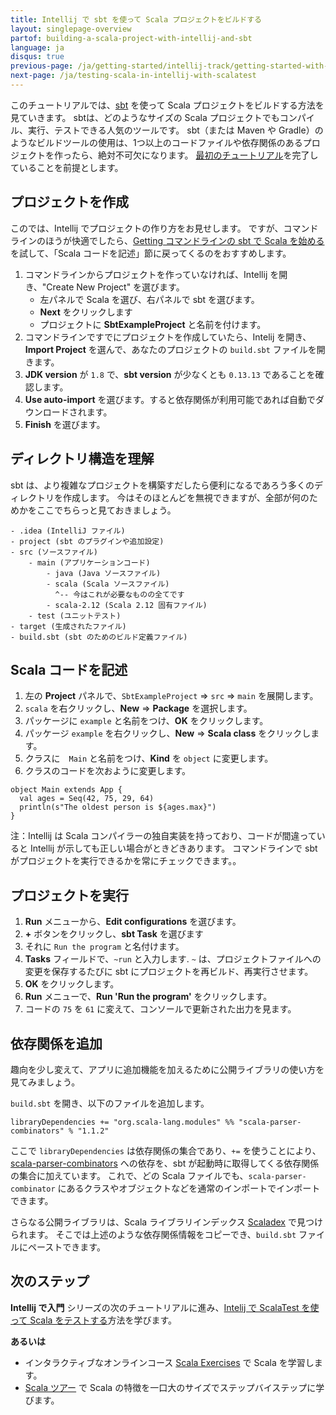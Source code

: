 ```yaml
---
title: Intellij で sbt を使って Scala プロジェクトをビルドする
layout: singlepage-overview
partof: building-a-scala-project-with-intellij-and-sbt
language: ja
disqus: true
previous-page: /ja/getting-started/intellij-track/getting-started-with-scala-in-intellij
next-page: /ja/testing-scala-in-intellij-with-scalatest
---
```


このチュートリアルでは、[sbt](https://www.scala-sbt.org/1.x/docs/index.html) を使って Scala プロジェクトをビルドする方法を見ていきます。
sbtは、どのようなサイズの Scala プロジェクトでもコンパイル、実行、テストできる人気のツールです。
sbt（または Maven や Gradle）のようなビルドツールの使用は、1つ以上のコードファイルや依存関係のあるプロジェクトを作ったら、絶対不可欠になります。
[最初のチュートリアル](./getting-started-with-scala-in-intellij.html)を完了していることを前提とします。

## プロジェクトを作成
このでは、Intellij でプロジェクトの作り方をお見せします。
ですが、コマンドラインのほうが快適でしたら、[Getting
コマンドラインの sbt で Scala を始める](/ja/getting-started/sbt-track/getting-started-with-scala-and-sbt-on-the-command-line.html) を試して、「Scala コードを記述」節に戻ってくるのをおすすめします。

1. コマンドラインからプロジェクトを作っていなければ、Intellij を開き、"Create New Project" を選びます。
    * 左パネルで Scala を選び、右パネルで sbt を選びます。
    * **Next** をクリックします
    * プロジェクトに **SbtExampleProject** と名前を付けます。
1. コマンドラインですでにプロジェクトを作成していたら、Intelij を開き、**Import Project** を選んで、あなたのプロジェクトの `build.sbt` ファイルを開きます。
1. **JDK version** が `1.8` で、**sbt version** が少なくとも `0.13.13` であることを確認します。
1. **Use auto-import** を選びます。すると依存関係が利用可能であれば自動でダウンロードされます。
1. **Finish** を選びます。

## ディレクトリ構造を理解

sbt は、より複雑なプロジェクトを構築すだしたら便利になるであろう多くのディレクトリを作成します。
今はそのほとんどを無視できますが、全部が何のためかをここでちらっと見ておきましょう。

```
- .idea (IntelliJ ファイル)
- project (sbt のプラグインや追加設定)
- src (ソースファイル)
    - main (アプリケーションコード)
        - java (Java ソースファイル)
        - scala (Scala ソースファイル)
          ^-- 今はこれが必要なものの全てです
        - scala-2.12 (Scala 2.12 固有ファイル)
    - test (ユニットテスト)
- target (生成されたファイル)
- build.sbt (sbt のためのビルド定義ファイル)
```


## Scala コードを記述
1. 左の **Project** パネルで、`SbtExampleProject` => `src` => `main` を展開します。
1. `scala` を右クリックし、**New** => **Package** を選択します。
1. パッケージに `example` と名前をつけ、**OK** をクリックします。
1. パッケージ `example` を右クリックし、**New** => **Scala class** をクリックします。
1. クラスに　`Main` と名前をつけ、**Kind** を `object` に変更します。
1. クラスのコードを次おように変更します。

```
object Main extends App {
  val ages = Seq(42, 75, 29, 64)
  println(s"The oldest person is ${ages.max}")
}
```

注：Intellij は Scala コンパイラーの独自実装を持っており、コードが間違っていると Intellij が示しても正しい場合がときどきあります。
コマンドラインで sbt がプロジェクトを実行できるかを常にチェックできます。。

## プロジェクトを実行
1. **Run** メニューから、**Edit configurations** を選びます。
1. **+** ボタンをクリックし、**sbt Task** を選びます
1. それに `Run the program` と名付けます。
1. **Tasks** フィールドで、`~run` と入力します.
    `~` は、プロジェクトファイルへの変更を保存するたびに sbt にプロジェクトを再ビルド、再実行させます。
1. **OK** をクリックします。
1. **Run** メニューで、**Run 'Run the program'** をクリックします。
1. コードの `75` を `61` に変えて、コンソールで更新された出力を見ます。

## 依存関係を追加

趣向を少し変えて、アプリに追加機能を加えるために公開ライブラリの使い方を見てみましょう。

`build.sbt` を開き、以下のファイルを追加します。

```
libraryDependencies += "org.scala-lang.modules" %% "scala-parser-combinators" % "1.1.2"
```

ここで `libraryDependencies` は依存関係の集合であり、`+=` を使うことにより、[scala-parser-combinators](https://github.com/scala/scala-parser-combinators) への依存を、sbt が起動時に取得してくる依存関係の集合に加えています。
これで、どの Scala ファイルでも、`scala-parser-combinator` にあるクラスやオブジェクトなどを通常のインポートでインポートできます。

さらなる公開ライブラリは、Scala ライブラリインデックス [Scaladex](https://index.scala-lang.org/) で見つけられます。
そこでは上述のような依存関係情報をコピーでき、`build.sbt` ファイルにペーストできます。

## 次のステップ

**Intellij で入門** シリーズの次のチュートリアルに進み、[Intelij で ScalaTest を使って Scala をテストする](testing-scala-in-intellij-with-scalatest.html)方法を学びます。

**あるいは**

- インタラクティブなオンラインコース [Scala Exercises](https://www.scala-exercises.org/scala_tutorial) で Scala を学習します。
- [Scala ツアー](/ja//tour/tour-of-scala.html) で Scala の特徴を一口大のサイズでステップバイステップに学びます。
